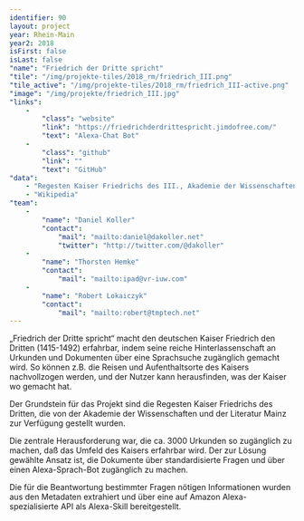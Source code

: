 ```yaml
---
identifier: 90
layout: project
year: Rhein-Main
year2: 2018
isFirst: false
isLast: false
"name": "Friedrich der Dritte spricht"
"tile": "/img/projekte-tiles/2018_rm/friedrich_III.png"
"tile_active": "/img/projekte-tiles/2018_rm/friedrich_III-active.png"
"image": "/img/projekte/friedrich_III.jpg"
"links":
    -
        "class": "website"
        "link": "https://friedrichderdrittespricht.jimdofree.com/"
        "text": "Alexa-Chat Bot"
    -
        "class": "github"
        "link": ""
        "text": "GitHub"
"data":
    - "Regesten Kaiser Friedrichs des III., Akademie der Wissenschaften Mainz "
    - "Wikipedia"
"team":
    -
        "name": "Daniel Koller"
        "contact":
            "mail": "mailto:daniel@dakoller.net"
            "twitter": "http://twitter.com/@dakoller"
    -
        "name": "Thorsten Hemke"
        "contact":
            "mail": "mailto:ipad@vr-iuw.com"
    -
        "name": "Robert Lokaiczyk"
        "contact":
            "mail": "mailto:robert@tmptech.net"
---
```

„Friedrich der Dritte spricht“ macht den deutschen Kaiser Friedrich den Dritten (1415-1492) erfahrbar, indem seine reiche Hinterlassenschaft an Urkunden und Dokumenten über eine Sprachsuche zugänglich gemacht wird. So können z.B. die Reisen und Aufenthaltsorte des Kaisers nachvollzogen werden, und der Nutzer kann herausfinden, was der Kaiser wo gemacht hat.

Der Grundstein für das Projekt sind die Regesten Kaiser Friedrichs des Dritten, die von der Akademie der Wissenschaften und der Literatur Mainz zur Verfügung gestellt wurden. 

Die zentrale Herausforderung war, die ca. 3000 Urkunden so zugänglich zu machen, daß das Umfeld des  Kaisers erfahrbar wird.
Der zur Lösung gewählte Ansatz ist, die Dokumente über standardisierte Fragen und über einen Alexa-Sprach-Bot zugänglich zu machen. 

Die für die Beantwortung bestimmter Fragen nötigen Informationen wurden aus den Metadaten extrahiert und  über eine auf Amazon Alexa-spezialisierte API als Alexa-Skill bereitgestellt. 


